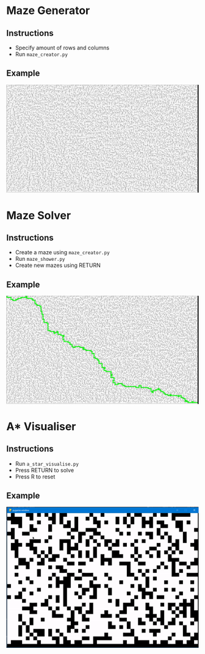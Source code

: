 # Maze Generator
## Instructions
* Specify amount of rows and columns
* Run `maze_creator.py`
## Example
![](maze_1.png)

# Maze Solver
## Instructions
* Create a maze using `maze_creator.py`
* Run `maze_shower.py`
* Create new mazes using RETURN
## Example
![](maze_1_solved.png)

# A* Visualiser
## Instructions
* Run `a_star_visualise.py`
* Press RETURN to solve
* Press R to reset
## Example
![](a_star.gif)
